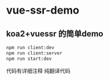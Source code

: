 # vue-ssr-demo

## koa2+vuessr 的简单demo

```bash
npm run client:dev
npm run client:server
npm run start:dev
```

代码有详细注释 纯翻译代码
